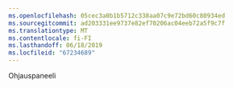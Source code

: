 ```yaml
---
ms.openlocfilehash: 05cec3a0b1b5712c338aa07c9e72bd60c80934ed
ms.sourcegitcommit: ad203331ee9737e82ef70206ac04eeb72a5f9c7f
ms.translationtype: MT
ms.contentlocale: fi-FI
ms.lasthandoff: 06/18/2019
ms.locfileid: "67234689"
---
```

Ohjauspaneeli